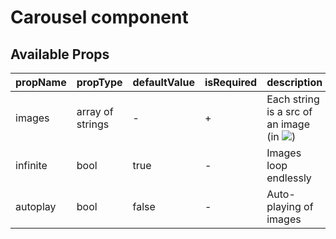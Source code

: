 # Carousel component


## Available Props 

| propName | propType | defaultValue | isRequired | description |
|----------|----------|--------------|------------|-------------|
| images | array of strings | - | + | Each string is a src of an image (in <img src="your_src" />)|
| infinite | bool | true | - | Images loop endlessly |
| autoplay | bool | false | - | Auto-playing of images |
